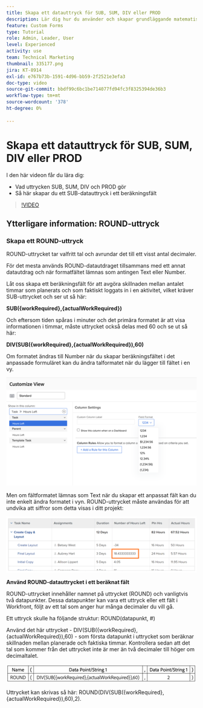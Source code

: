 ```yaml
---
title: Skapa ett datauttryck för SUB, SUM, DIV eller PROD
description: Lär dig hur du använder och skapar grundläggande matematiska uttryck i ett beräkningsfält i Adobe [!DNL Workfront].
feature: Custom Forms
type: Tutorial
role: Admin, Leader, User
level: Experienced
activity: use
team: Technical Marketing
thumbnail: 335177.png
jira: KT-8914
exl-id: e767b73b-1591-4d96-bb59-2f2521e3efa3
doc-type: video
source-git-commit: bbdf99c6bc1be714077fd94fc3f8325394de36b3
workflow-type: tm+mt
source-wordcount: '378'
ht-degree: 0%

---
```


# Skapa ett datauttryck för SUB, SUM, DIV eller PROD

I den här videon får du lära dig:

* Vad uttrycken SUB, SUM, DIV och PROD gör
* Så här skapar du ett SUB-datauttryck i ett beräkningsfält

>[!VIDEO](https://video.tv.adobe.com/v/335177/?quality=12&learn=on&enablevpops=1)

## Ytterligare information: ROUND-uttryck

### Skapa ett ROUND-uttryck

ROUND-uttrycket tar valfritt tal och avrundar det till ett visst antal decimaler.

För det mesta används ROUND-datautdraget tillsammans med ett annat datautdrag och när formatfältet lämnas som antingen Text eller Number.

Låt oss skapa ett beräkningsfält för att avgöra skillnaden mellan antalet timmar som planerats och som faktiskt loggats in i en aktivitet, vilket kräver SUB-uttrycket och ser ut så här:

**SUB({workRequired},{actualWorkRequired})**

Och eftersom tiden spåras i minuter och det primära formatet är att visa informationen i timmar, måste uttrycket också delas med 60 och se ut så här:

**DIV(SUB({workRequired},{actualWorkRequired}),60)**

Om formatet ändras till Number när du skapar beräkningsfältet i det anpassade formuläret kan du ändra talformatet när du lägger till fältet i en vy.

![Arbetsbelastningsutjämnare med användningsrapport](assets/round01.png)

Men om fältformatet lämnas som Text när du skapar ett anpassat fält kan du inte enkelt ändra formatet i vyn. ROUND-uttrycket måste användas för att undvika att siffror som detta visas i ditt projekt:

![Arbetsbelastningsutjämnare med användningsrapport](assets/round02.png)

<b>Använd ROUND-datauttrycket i ett beräknat fält</b>

ROUND-uttrycket innehåller namnet på uttrycket (ROUND) och vanligtvis två datapunkter. Dessa datapunkter kan vara ett uttryck eller ett fält i Workfront, följt av ett tal som anger hur många decimaler du vill gå.

Ett uttryck skulle ha följande struktur: ROUND(datapunkt, #)

Använd det här uttrycket - DIV(SUB({workRequired},{actualWorkRequired}),60) - som första datapunkt i uttrycket som beräknar skillnaden mellan planerade och faktiska timmar. Kontrollera sedan att det tal som kommer från det uttrycket inte är mer än två decimaler till höger om decimaltalet.

![Arbetsbelastningsutjämnare med användningsrapport](assets/round03.png)

Uttrycket kan skrivas så här: ROUND(DIV(SUB({workRequired},{actualWorkRequired}),60),2).
